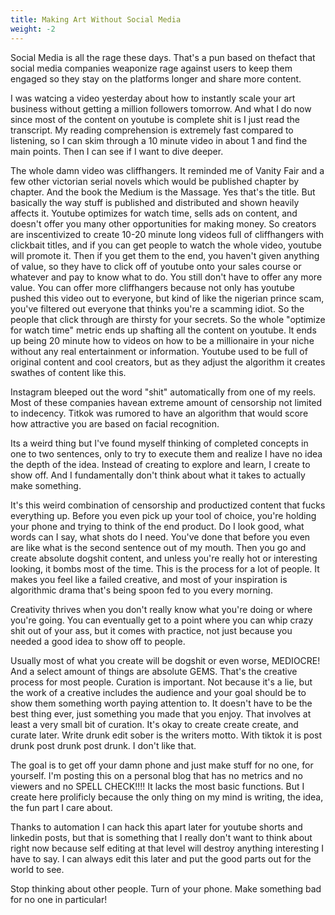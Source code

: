 ```yaml
---
title: Making Art Without Social Media
weight: -2
---
```

Social Media is all the rage these days. That's a pun based on thefact that social media companies weaponize rage against users to keep them engaged so they stay on the platforms longer and share more content.

I was watcing a video yesterday about how to instantly scale your art business without getting a million followers tomorrow. And what I do now since most of the content on youtube is complete shit is I just read the transcript. My reading comprehension is extremely fast compared to listening, so I can skim through a 10 minute video in about 1 and find the main points. Then I can see if I want to dive deeper.

The whole damn video was cliffhangers. It reminded me of Vanity Fair and a few other victorian serial novels which would be published chapter by chapter. And the book the Medium is the Massage. Yes that's the title. But basically the way stuff is published and distributed and shown heavily affects it. Youtube optimizes for watch time, sells ads on content, and doesn't offer you many other opportunities for making money. So creators are inscentivized to create 10-20 minute long videos full of cliffhangers with clickbait titles, and if you can get people to watch the whole video, youtube will promote it. Then if you get them to the end, you haven't given anything of value, so they have to click off of youtube onto your sales course or whatever and pay to know what to do. You still don't have to offer any more value. You can offer more cliffhangers because not only has youtube pushed this video out to everyone, but kind of like the nigerian prince scam, you've filtered out everyone that thinks you're a scamming idiot. So the people that click through are thirsty for your secrets. So the whole "optimize for watch time" metric ends up shafting all the content on youtube. It ends up being 20 minute how to videos on how to be a millionaire in your niche without any real entertainment or information. Youtube used to be full of original content and cool creators, but as they adjust the algorithm it creates swathes of content like this.

Instagram bleeped out the word "shit" automatically from one of my reels. Most of these companies havean extreme amount of censorship not limited to indecency. Titkok was rumored to have an algorithm that would score how attractive you are based on facial recognition.

Its a weird thing but I've found myself thinking of completed concepts in one to two sentences, only to try to execute them and realize I have no idea the depth of the idea. Instead of creating to explore and learn, I create to show off. And I fundamentally don't think about what it takes to actually make something.

It's this weird combination of censorship and productized content that fucks everything up. Before you even pick up your tool of choice, you're holding your phone and trying to think of the end product. Do I look good, what words can I say, what shots do I need. You've done that before you even are like what is the second sentence out of my mouth. Then you go and create absolute dogshit content, and unless you're really hot or interesting looking, it bombs most of the time. This is the process for a lot of people. It makes you feel like a failed creative, and most of your inspiration is algorithmic drama that's being spoon fed to you every morning.

Creativity thrives when you don't really know what you're doing or where you're going. You can eventually get to a point where you can whip crazy shit out of your ass, but it comes with practice, not just because you needed a good idea to show off to people.

Usually most of what you create will be dogshit or even worse, MEDIOCRE! And a select amount of things are absolute GEMS. That's the creative process for most people. Curation is important. Not because it's a lie, but the work of a creative includes the audience and your goal should be to show them something worth paying attention to. It doesn't have to be the best thing ever, just something you made that you enjoy. That involves at least a very small bit of curation. It's okay to create create create, and curate later. Write drunk edit sober is the writers motto. With tiktok it is post drunk post drunk post drunk. I don't like that.

The goal is to get off your damn phone and just make stuff for no one, for yourself. I'm posting this on a personal blog that has no metrics and no viewers and no SPELL CHECK!!!! It lacks the most basic functions. But I create here prolificly because the only thing on my mind is writing, the idea, the fun part I care about.

Thanks to automation I can hack this apart later for youtube shorts and linkedin posts, but that is something that I really don't want to think about right now because self editing at that level will destroy anything interesting I have to say. I can always edit this later and put the good parts out for the world to see.

Stop thinking about other people. Turn of your phone. Make something bad for no one in particular!